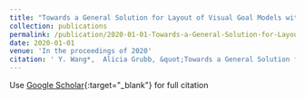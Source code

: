 ```yaml
---
title: "Towards a General Solution for Layout of Visual Goal Models with Actors"
collection: publications
permalink: /publication/2020-01-01-Towards-a-General-Solution-for-Layout-of-Visual-Goal-Models-with-Actors
date: 2020-01-01
venue: 'In the proceedings of 2020'
citation: ' Y. Wang*,  Alicia Grubb, &quot;Towards a General Solution for Layout of Visual Goal Models with Actors.&quot; In the proceedings of 2020, 2020.'
---
```

Use [Google Scholar](https://scholar.google.com/scholar?q=Towards+a+General+Solution+for+Layout+of+Visual+Goal+Models+with+Actors){:target="_blank"} for full citation